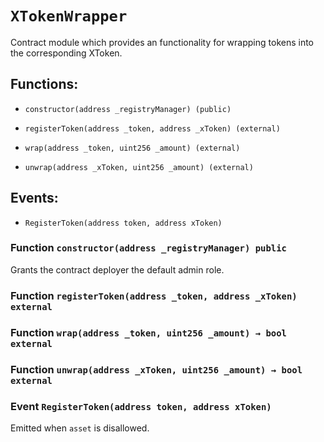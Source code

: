 # `XTokenWrapper`

Contract module which provides an functionality for wrapping tokens into the corresponding XToken.

## Functions:

- `constructor(address _registryManager) (public)`

- `registerToken(address _token, address _xToken) (external)`

- `wrap(address _token, uint256 _amount) (external)`

- `unwrap(address _xToken, uint256 _amount) (external)`

## Events:

- `RegisterToken(address token, address xToken)`

### Function `constructor(address _registryManager) public`

Grants the contract deployer the default admin role.

### Function `registerToken(address _token, address _xToken) external`

### Function `wrap(address _token, uint256 _amount) → bool external`

### Function `unwrap(address _xToken, uint256 _amount) → bool external`

### Event `RegisterToken(address token, address xToken)`

Emitted when `asset` is disallowed.
